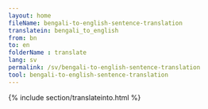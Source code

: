 ```yaml
---
layout: home
fileName: bengali-to-english-sentence-translation
translatein: bengali_to_english
from: bn
to: en
folderName : translate
lang: sv
permalink: /sv/bengali-to-english-sentence-translation
tool: bengali-to-english-sentence-translation
---
```

{% include section/translateinto.html %}